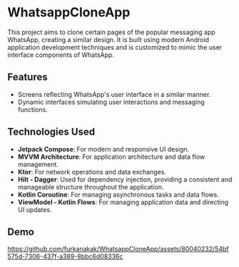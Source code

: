 # WhatsappCloneApp

This project aims to clone certain pages of the popular messaging app WhatsApp, creating a similar design. It is built using modern Android application development techniques and is customized to mimic the user interface components of WhatsApp.

## Features
- Screens reflecting WhatsApp's user interface in a similar manner.
- Dynamic interfaces simulating user interactions and messaging functions.

## Technologies Used
- **Jetpack Compose**: For modern and responsive UI design.
- **MVVM Architecture**: For application architecture and data flow management.
- **Ktor**: For network operations and data exchanges.
- **Hilt - Dagger**: Used for dependency injection, providing a consistent and manageable structure throughout the application.
- **Kotlin Coroutine**: For managing asynchronous tasks and data flows.
- **ViewModel - Kotlin Flows**: For managing application data and directing UI updates.

## Demo
https://github.com/furkanakak/WhatsappCloneApp/assets/80040232/54bf575d-7306-437f-a389-8bbc6d08336c

